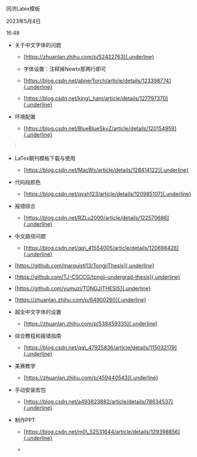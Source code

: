 同济Latex模板

2023年5月4日

16:48

-   关于中文字体的问题

    -   [https://zhuanlan.zhihu.com/p/52422763]{.underline}

    -   字体设置：注释掉Newtx那两行即可

    -   [https://blog.csdn.net/abnerTorch/article/details/123398774]{.underline}

    -   [https://blog.csdn.net/king\_ham/article/details/127797370]{.underline}

-   环境配置

    -   [https://blog.csdn.net/BlueBlueSkyZ/article/details/120154959]{.underline}

>  

-   LaTex期刊模板下载与使用

    -   [https://blog.csdn.net/MacWx/article/details/128414122]{.underline}

-   代码段颜色

    -   [https://blog.csdn.net/qysh123/article/details/120985107]{.underline}

-   报错综合

    -   [https://blog.csdn.net/RZLu2000/article/details/122570686]{.underline}

-   中文路径问题

    -   [https://blog.csdn.net/qq\_41554005/article/details/120698428]{.underline}

-   [https://github.com/marquistj13/TongjiThesis]{.underline}

-   [https://github.com/TJ-CSCCG/tongji-undergrad-thesis]{.underline}

-   [https://github.com/yumuzi/TONGJITHESIS]{.underline}

-   [https://zhuanlan.zhihu.com/p/64900260]{.underline}

-   超全中文字体的设置

    -   [https://zhuanlan.zhihu.com/p/538459335]{.underline}

-   综合教程和报错指南

    -   [https://blog.csdn.net/qq\_47925836/article/details/115032179]{.underline}

<!-- -->

-   美赛教学

    -   [https://zhuanlan.zhihu.com/p/459440543]{.underline}

<!-- -->

-   手动安装宏包

    -   [https://blog.csdn.net/a493823882/article/details/78634537]{.underline}

-   制作PPT

    -   [https://blog.csdn.net/m0\_52531644/article/details/129398856]{.underline}

    -    

